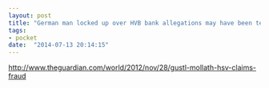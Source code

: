 ```yaml
---
layout: post
title: "German man locked up over HVB bank allegations may have been telling truth | World news | The Guardian"
tags:
- pocket
date:  "2014-07-13 20:14:15"
---
```


http://www.theguardian.com/world/2012/nov/28/gustl-mollath-hsv-claims-fraud

